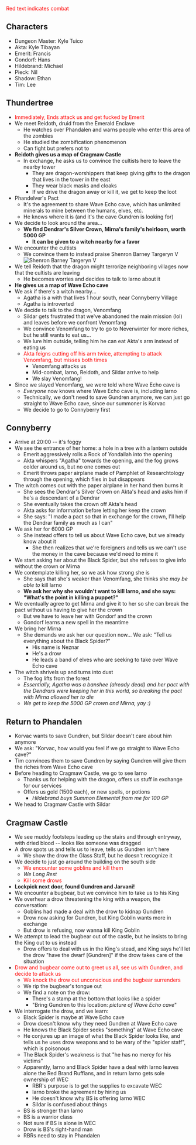 <span style="color:red">Red text indicates combat</span>

## Characters
- Dungeon Master: Kyle Tuico
- Akta: Kyle Tibayan
- Emerit: Francis
- Gondorf: Hans
- Hildebrand: Michael
- Pieck: Nil
- Shadow: Ethan
- Tim: Lee

## Thundertree
- <span style="color:red">Immediately, Ends attack us and get fucked by Emerit</span>
- We meet Reidoth, druid from the Emerald Enclave
    - He watches over Phandalen and warns people who enter this area of the zombies
    - He studied the zombification phenomenon
    - Can fight but prefers not to
- **Reidoth gives us a map of Cragmaw Castle**
    - In exchange, he asks us to convince the cultists here to leave the nearby tower
        - They are dragon-worshippers that keep giving gifts to the dragon that lives in the tower in the east
        - They wear black masks and cloaks
        - If we drive the dragon away or kill it, we get to keep the loot
- Phandelver's Pact
    - It's the agreement to share Wave Echo cave, which has unlimited minerals to mine between the humans, elves, etc.
    - He knows where it is (and it's the cave Gundren is looking for)
- We decide to look around the area...
    - **We find Dendrar's Silver Crown, Mirna's family's heirloom, worth 5000 GP**
        - **It can be given to a witch nearby for a favor**
- We encounter the cultists
    - We convince them to instead praise Shenron Barney Targeryn V ![Shenron Barney Targeryn V](./assets/images/shenron.png)
- We tell Reidoth that the dragon might terrorize neighboring villages now that the cultists are leaving
    - He becomes worries and decides to talk to Iarno about it
- **He gives us a map of Wave Echo cave**
- We ask if there's a witch nearby...
    - Agatha is a with that lives 1 hour south, near Connyberry  Village
    - Agatha is introverted
- We decide to talk to the dragon, Venomfang
    - Sildar gets frustrated that we've abandoned the main mission (lol) and leaves before we confront Venomfang
    - We convince Venomfang to try to go to Neverwinter for more riches, but he still wants to eat us...
    - We lure him outside, telling him he can eat Akta's arm instead of eating us
    - <span style="color:red">Akta feigns cutting off his arm twice, attempting to attack Venomfang, but misses both times</span>
        - Venomfang attacks us
        - Mid-combat, Iarno, Reidoth, and Sildar arrive to help
        - We slay Venomfang!
- Since we slayed Venomfang, we were told where Wave Echo cave is
    - *Everyone* now knows where Wave Echo cave is, including Iarno
    - Technically, we don't need to save Gundren anymore, we can just go straight to Wave Echo cave, since our summoner is Korvac
    - We decide to go to Connyberry first

## Connyberry
- Arrive at 20:00 -- it's foggy
- We see the entrance of her home: a hole in a tree with a lantern outside
    - Emerit aggressively rolls a Rock of Yondallah into the opening
    - Akta whispers "Agatha" towards the opening, and the fog grows colder around us, but no one comes out
    - Emerit throws paper airplane made of Pamphlet of Researchtology through the opening, which flies in but disappears
- The witch comes out with the paper airplane in her hand then burns it
    - She sees the Dendrar's Silver Crown on Akta's head and asks him if he's a descendant of a Dendrar
    - She eventually takes the crown off Akta's head
    - Akta asks for information before letting her keep the crown
    - She says: "I made a pact so that in exchange for the crown, I'll help the Dendrar family as much as I can"
- We ask her for 6000 GP
    - She instead offers to tell us about Wave Echo cave, but we already know about it
        - She then realizes that we're foreigners and tells us we can't use the money in the cave because we'd need to mine it
- We start asking her about the Black Spider, but she refuses to give info without the crown or Mirna
- We contemplate killing her, so we ask how strong she is
    - She says that she's weaker than Venomfang, she thinks she *may be able to* kill Iarno
    - **We ask her why she wouldn't want to kill Iarno, and she says: "What's the point in killing a puppet?"**
- We eventually agree to get Mirna and give it to her so she can break the pact without us having to give her the crown
    - But we have to leave her with Gondorf and the crown
    - Gondorf learns a new spell in the meantime
- We bring her Mirna
    - She demands we ask her our question now... We ask: "Tell us everything about the Black Spider?"
        - His name is Neznar
        - He's a drow
        - He leads a band of elves who are seeking to take over Wave Echo cave
- The witch shrivels up and turns into dust
    - The fog lifts from the forest
    - *Essentially, Agatha was a banshee (already dead) and her pact with the Dendrars were keeping her in this world, so breaking the pact with Mirna allowed her to die*
    - *We get to keep the 5000 GP crown and Mirna, yay :)*

## Return to Phandalen
- Korvac wants to save Gundren, but Sildar doesn't care about him anymore
- We ask: "Korvac, how would you feel if we go straight to Wave Echo cave?"
- Tim convinces them to save Gundren by saying Gundren will give them the riches from Wave Echo cave
- Before heading to Cragmaw Castle, we go to see Iarno
    - Thanks us for helping with the dragon, offers us stuff in exchange for our services
    - Offers us gold (1500 each), or new spells, or potions
        - *Hildebrand buys Summon Elemental from me for 100 GP*
- We head to Cragmaw Castle with Sildar

## Cragmaw Castle
- We see muddy footsteps leading up the stairs and through entryway, with dried blood -- looks like someone was dragged
- A drow spots us and tells us to leave, tells us Gundren isn't here
    - We show the drow the Glass Staff, but he doesn't recognize it
- We decide to just go around the building on the south side
    - <span style="color:red">We encounter some goblins and kill them</span>
    - *We Long Rest*
    - <span style="color:red">Kill some drows</span> 
- **Lockpick next door, found Gundren and Jarvani!**
- We encounter a bugbear, but we convince him to take us to his King
- We overhear a drow threatening the king with a weapon, the conversation:
    - Goblins had made a deal with the drow to kidnap Gundren
    - Drow now asking for Gundren, but King Goblin wants more in exchange
    - But drow is refusing, now wanna kill King Goblin
- We attempt to lead the bugbear out of the castle, but he insists to bring the King out to us instead
    - Drow offers to deal with us in the King's stead, and King says he'll let the drow "have the dwarf [Gundren]" if the drow takes care of the situation
- <span style="color:red">Drow and bugbear come out to greet us all, see us with Gundren, and decide to attack us</span> 
    - <span style="color:red">We knock the drow out unconscious and the bugbear surrenders
    - We rip the bugbear's tongue out</span> 
    - We find a note on the drow: 
        - There's a stamp at the bottom that looks like a spider
        - "Bring Gundren to this location: *picture of Wave Echo cave*"
- We interrogate the drow, and we learn:
    - Black Spider is maybe at Wave Echo cave
    - Drow doesn't know why they need Gundren at Wave Echo cave
    - He knows the Black Spider seeks "something" at Wave Echo cave
    - He conjures up an image of what the Black Spider looks like, and tells us he uses drow weapons and to be wary of the "spider staff", which is poisonous
    - The Black Spider's weakness is that "he has no mercy for his victims"
    - Apparently, Iarno and Black Spider have a deal with Iarno leaves alone the Red Brand Ruffians, and in return Iarno gets sole ownership of WEC
        - RBR's purpose is to get the supplies to excavate WEC
        - Iarno broke the agreement by hiring us
        - He doesn't know why BS is offering Iarno WEC
        - Sildar is confused about things
    - BS is stronger than Iarno
    - BS is a warrior class
    - Not sure if BS is alone in WEC
    - Drow is BS's right-hand man
    - RBRs need to stay in Phandalen
